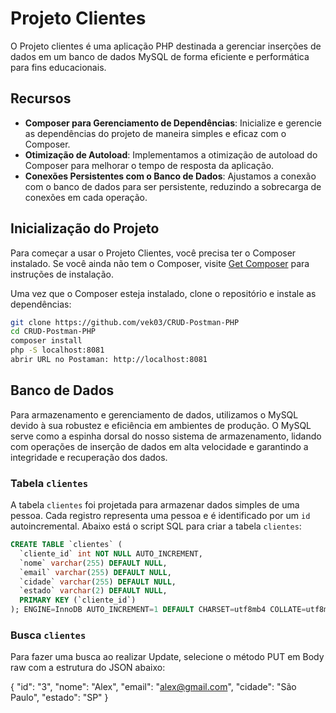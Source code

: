 # Projeto Clientes

O Projeto clientes é uma aplicação PHP destinada a gerenciar inserções de dados em um banco de dados MySQL de forma eficiente e performática para fins educacionais.

## Recursos


- **Composer para Gerenciamento de Dependências**: Inicialize e gerencie as dependências do projeto de maneira simples e eficaz com o Composer.
- **Otimização de Autoload**: Implementamos a otimização de autoload do Composer para melhorar o tempo de resposta da aplicação.
- **Conexões Persistentes com o Banco de Dados**: Ajustamos a conexão com o banco de dados para ser persistente, reduzindo a sobrecarga de conexões em cada operação.


## Inicialização do Projeto

Para começar a usar o Projeto Clientes, você precisa ter o Composer instalado. Se você ainda não tem o Composer, visite [Get Composer](https://getcomposer.org/) para instruções de instalação.

Uma vez que o Composer esteja instalado, clone o repositório e instale as dependências:

```bash
git clone https://github.com/vek03/CRUD-Postman-PHP
cd CRUD-Postman-PHP
composer install
php -S localhost:8081
abrir URL no Postaman: http://localhost:8081
```


## Banco de Dados

Para armazenamento e gerenciamento de dados, utilizamos o MySQL devido à sua robustez e eficiência em ambientes de produção. O MySQL serve como a espinha dorsal do nosso sistema de armazenamento, lidando com operações de inserção de dados em alta velocidade e garantindo a integridade e recuperação dos dados.

### Tabela `clientes`

A tabela `clientes` foi projetada para armazenar dados simples de uma pessoa. Cada registro representa uma pessoa e é identificado por um `id` autoincremental. Abaixo está o script SQL para criar a tabela `clientes`:

```sql
CREATE TABLE `clientes` (
  `cliente_id` int NOT NULL AUTO_INCREMENT,
  `nome` varchar(255) DEFAULT NULL,
  `email` varchar(255) DEFAULT NULL,
  `cidade` varchar(255) DEFAULT NULL,
  `estado` varchar(2) DEFAULT NULL,
  PRIMARY KEY (`cliente_id`)
); ENGINE=InnoDB AUTO_INCREMENT=1 DEFAULT CHARSET=utf8mb4 COLLATE=utf8mb4_0900_ai_ci;
```

### Busca `clientes`

Para fazer uma busca ao realizar Update, selecione o método PUT em Body raw com a estrutura do JSON abaixo:

{
    "id": "3",
    "nome": "Alex",
    "email": "alex@gmail.com",
    "cidade": "São Paulo",
    "estado": "SP"
}